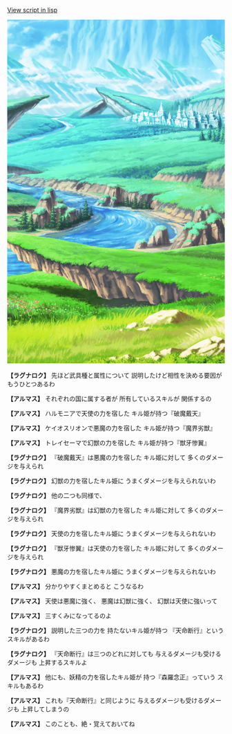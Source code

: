 [View script in lisp](../scripts/110204006.txt)

![plain.png](../images/backgrounds/plain.png)

**【ラグナロク】**
先ほど武具種と属性について
説明したけど相性を決める要因が
もうひとつあるわ

**【アルマス】**
それぞれの国に属する者が
所有しているスキルが
関係するの

**【アルマス】**
ハルモニアで天使の力を宿した
キル姫が持つ『破魔戴天』

**【アルマス】**
ケイオスリオンで悪魔の力を宿した
キル姫が持つ『魔界劣獣』

**【アルマス】**
トレイセーマで幻獣の力を宿した
キル姫が持つ『獣牙惨翼』

**【ラグナロク】**
『破魔戴天』は悪魔の力を宿した
キル姫に対して
多くのダメージを与えられ

**【ラグナロク】**
幻獣の力を宿したキル姫に
うまくダメージを与えられないわ

**【ラグナロク】**
他の二つも同様で、

**【ラグナロク】**
『魔界劣獣』は幻獣の力を宿した
キル姫に対して
多くのダメージを与えられ

**【ラグナロク】**
天使の力を宿したキル姫に
うまくダメージを与えられないわ

**【ラグナロク】**
『獣牙惨翼』は天使の力を宿した
キル姫に対して
多くのダメージを与えられ

**【ラグナロク】**
悪魔の力を宿したキル姫に
うまくダメージを与えられないわ

**【アルマス】**
分かりやすくまとめると
こうなるわ

**【アルマス】**
天使は悪魔に強く、
悪魔は幻獣に強く、
幻獣は天使に強いって

**【アルマス】**
三すくみになってるのよ

**【ラグナロク】**
説明した三つの力を
持たないキル姫が持つ
『天命断行』というスキルがあるわ

**【ラグナロク】**
『天命断行』は三つのどれに対しても
与えるダメージも受けるダメージも
上昇するスキルよ

**【アルマス】**
他にも、妖精の力を宿したキル姫が
持つ『森羅念正』っていう
スキルもあるわ

**【アルマス】**
これも『天命断行』と同じように
与えるダメージも受けるダメージも
上昇してしまうの

**【アルマス】**
このことも、絶・覚えておいてね